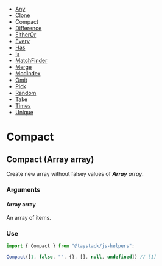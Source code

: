 - [Any](./Any.md#any)
- [Clone](./Clone.md#clone)
- Compact
- [Difference](./Difference.md#difference)
- [EitherOr](./EitherOr.md#eitheror)
- [Every](./Every.md#every)
- [Has](./Has.md#has)
- [Is](./Is.md#is)
- [MatchFinder](./MatchFinder.md#matchfinder)
- [Merge](./Merge.md#merge)
- [ModIndex](./ModIndex.md#modindex)
- [Omit](./Omit.md#omit)
- [Pick](./Pick.md#pick)
- [Random](./Random.md#random)
- [Take](./Take.md#take)
- [Times](./Times.md#times)
- [Unique](./Unique.md#unique)

# Compact

## Compact (Array array)

Create new array without falsey values of _***Array*** array_.

### Arguments

#### Array array

An array of items.

### Use

```javascript
import { Compact } from "@taystack/js-helpers";

Compact([1, false, "", {}, [], null, undefined]) // [1]
```
